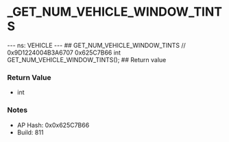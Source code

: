 # _GET_NUM_VEHICLE_WINDOW_TINTS

--- ns: VEHICLE --- ## GET_NUM_VEHICLE_WINDOW_TINTS  // 0x9D1224004B3A6707 0x625C7B66 int GET_NUM_VEHICLE_WINDOW_TINTS();   ## Return value

### Return Value
* int

### Notes
* AP Hash: 0x0x625C7B66
* Build: 811

